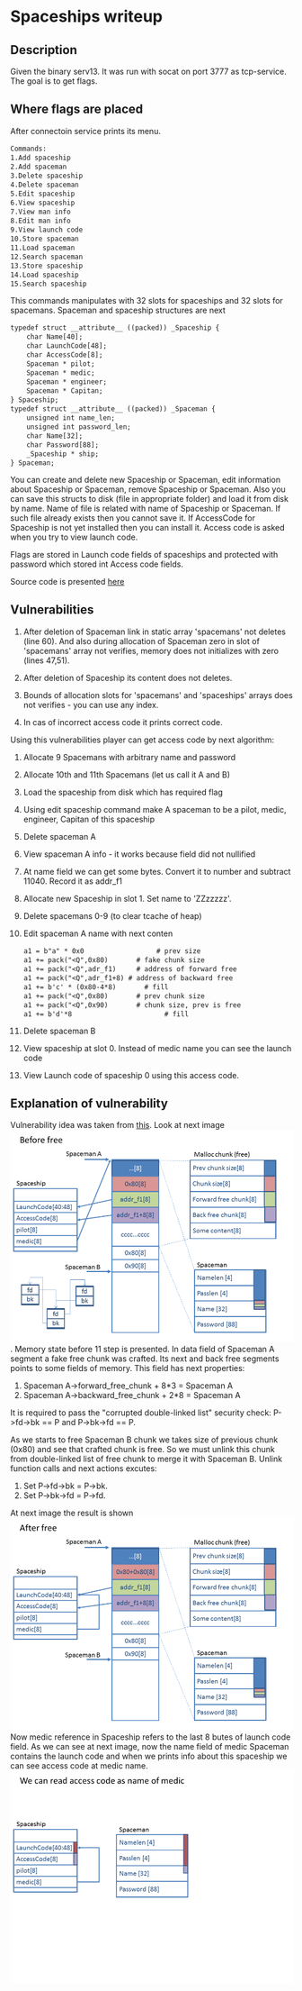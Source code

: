 # Spaceships writeup

## Description

Given the binary serv13. It was run with socat on port 3777 as tcp-service. The goal is to get flags.

## Where flags are placed

After connectoin service prints its menu. 

    Commands:
    1.Add spaceship
    2.Add spaceman
    3.Delete spaceship
    4.Delete spaceman
    5.Edit spaceship
    6.View spaceship
    7.View man info
    8.Edit man info
    9.View launch code
    10.Store spaceman
    11.Load spaceman
    12.Search spaceman
    13.Store spaceship
    14.Load spaceship
    15.Search spaceship

This commands manipulates with 32 slots for spaceships and 32 slots for spacemans. 
Spaceman and spaceship structures are next

    typedef struct __attribute__ ((packed)) _Spaceship {
        char Name[40];
        char LaunchCode[48];
        char AccessCode[8];
        Spaceman * pilot;
        Spaceman * medic;
        Spaceman * engineer;
        Spaceman * Capitan;
    } Spaceship;
    typedef struct __attribute__ ((packed)) _Spaceman {
        unsigned int name_len;
        unsigned int password_len;
        char Name[32];
        char Password[88];
        _Spaceship * ship;
    } Spaceman;


You can create and delete new Spaceship or Spaceman, edit information about Spaceship or Spaceman, remove
Spaceship or Spaceman. Also you can save this structs to disk (file in appropriate folder) and load it from disk
by name. Name of file is related with name of Spaceship or Spaceman. If such file already exists then you cannot
save it. If AccessCode for Spaceship is not yet installed then you can install it. Access code is asked when you try to 
view launch code. 

Flags are stored in Launch code fields of spaceships and protected with password which stored int Access code 
fields.

Source code is presented  [here](/13.cpp)

## Vulnerabilities

1. After deletion of Spaceman link in static array 'spacemans' not deletes (line 60). And also during allocation
of Spaceman zero in slot of 'spacemans' array not verifies, memory does not initializes with zero (lines 47,51).

2. After deletion of Spaceship its content does not deletes. 

3. Bounds of allocation slots for 'spacemans' and 'spaceships' arrays does not verifies - you can use any index.

4. In cas of incorrect access code it prints correct code.

Using this vulnerabilities player can get access code by next algorithm:

1. Allocate 9 Spacemans with arbitrary name and password
2. Allocate 10th and 11th Spacemans (let us call it A and B)
3. Load the spaceship from disk which has required flag
4. Using edit spaceship command make A spaceman to be a pilot, medic, engineer, Capitan of this spaceship
5. Delete spaceman A
6. View spaceman A info - it works because field did not nullified
7. At name field we can get some bytes. Convert it to number and subtract 11040. Record it as addr_f1
8. Allocate new Spaceship in slot 1. Set name to 'ZZzzzzz'.
9. Delete spacemans 0-9 (to clear tcache of heap)
10. Edit spaceman A name with next conten

        a1 = b"a" * 0x0                  # prev size
        a1 += pack("<Q",0x80)       # fake chunk size
        a1 += pack("<Q",adr_f1)     # address of forward free
        a1 += pack("<Q",adr_f1+8) # address of backward free
        a1 += b'c' * (0x80-4*8)       # fill
        a1 += pack("<Q",0x80)       # prev chunk size
        a1 += pack("<Q",0x90)       # chunk size, prev is free
        a1 += b'd'*8                       # fill


11. Delete spaceman B
12. View spaceship at slot 0. Instead of medic name you can see the launch code
13. View Launch code of spaceship 0 using this access code.

## Explanation of vulnerability

Vulnerability idea was taken from [this](https://webcache.googleusercontent.com/search?q=cache:fwf5-Z-5GiQJ:https://heap-exploitation.dhavalkapil.com/attacks/unlink_exploit.html+&cd=1&hl=ru&ct=clnk&gl=ae&client=firefox-b-d).
Look at next image ![](image1.PNG). Memory state before 11 step is presented. In data field of Spaceman A segment a fake free chunk was crafted. Its next and back free segments points to some fields of memory. This field has next properties:

1. Spaceman A->forward_free_chunk + 8*3 = Spaceman A
2. Spaceman A->backward_free_chunk + 2*8 = Spaceman A

It is required to pass the "corrupted double-linked list" security check: P->fd->bk == P and P->bk->fd == P.

As we starts to free Spaceman B chunk we takes size of previous chunk (0x80) and see that crafted chunk is free. So we must unlink this chunk from double-linked list of free chunk to merge it with Spaceman B. Unlink function calls and next actions excutes:

1.    Set P->fd->bk = P->bk.
2.    Set P->bk->fd = P->fd.

At next image the result is shown ![](image2.PNG)
Now medic reference in Spaceship refers to the last 8 butes of launch code field. As 
we can see at next image, now the name field of medic Spaceman contains the launch code and when we prints info about this spaceship we can see access code at medic name. ![](image3.PNG)
